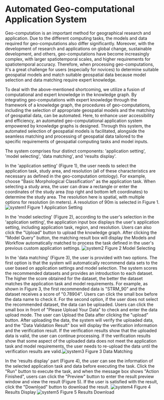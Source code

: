 # Automated Geo-computational Application System
Geo-computation is an important method for geographical research and application. Due to the different computing tasks, the models and data required for geo-computations also differ significantly. Moreover, with the development of research and applications on global change, sustainable development, and others, geo-computations have become increasingly complex, with larger spatiotemporal scales, and higher requirements for spatiotemporal accuracy. Therefore, when processing geo-computations, it's a great challenge for users (especially for novices) to determine suitable geospatial models and match suitable geospatial data because model selection and data matching require expert knowledge.

To deal with the above-mentioned shortcoming, we utilize a fusion of computational and expert knowledge in the knowledge graph. By integrating geo-computations with expert knowledge through the framework of a knowledge graph, the procedures of geo-computations, including the selection of appropriate geospatial models and the matching of geospatial data, can be automated. Here, to enhance user accessibility and efficiency, an automated geo-computational application system empowered by knowledge graphs is designed. Through this system, the automated selection of geospatial models is facilitated, alongside the seamless matching and processing of geospatial data tailored to the specific requirements of geospatial computing tasks and model inputs.

The system comprises four distinct components: 'application setting', 'model selecting', 'data matching', and 'results display'.

In the 'application setting' (Figure 1), the user needs to select the application task, study area, and resolution (all of these characteristics are necessary as defined in the geo-computation ontology). For example, choose "Basic Morphological Classification" as the application task. When selecting a study area, the user can draw a rectangle or enter the coordinates of the study area (top right and bottom left coordinates) to determine the study area. The resolution here is spatial, with multiple options for resolution (in meters). A resolution of 90m is selected in Figure 1. ![system1](https://github.com/GreenAirHeart/Automated-Geo-computational-Application-System/assets/167099838/80a69608-ff7b-40c8-827d-1d1c053d10f4) Figure 1 Application Setting

In the 'model selecting' (Figure 2), according to the user's selection in the 'application setting', the application input box displays the user's application setting, including application task, region, and resolution. Users can also click the "Upload" button to upload the knowledge graph. After clicking the "Model Query" button, the matching result box will display the Models and Workflow automatically matched to process the task defined in the user's previous custom application settings. ![system2](https://github.com/GreenAirHeart/Automated-Geo-computational-Application-System/assets/167099838/b080cdbf-2e61-4af6-a43a-f4b1fb23d5ca) Figure 2 Model Selecting

In the 'data matching' (Figure 3), the user is provided with two options. The first option is that the system will automatically recommend data sets to the user based on application settings and model selection. The system scores the recommended datasets and provides an introduction to each dataset. The higher the score obtained for the dataset, the better the dataset matches the application task and model requirements. For example, as shown in Figure 3, the first recommended data is "STRM_90" and the dataset receives a score of "0.78904". Users can click the small box before the data name to check it. For the second option, if the user does not select the recommended dataset, the data can be uploaded. Users can click the small box in front of "Please Upload Your Data" to check and enter the data upload mode. The user can Upload the Data after clicking the "upload" button. After uploading the data, the system will verify the uploaded data, and the "Data Validation Result" box will display the verification information and the verification result. If the verification results show that the uploaded data is valid, the user can continue processing. If the verification results show that some aspect of the uploaded data does not meet the application task and model requirements, the user needs to re-upload the data until the verification results are valid.![system3](https://github.com/GreenAirHeart/Automated-Geo-computational-Application-System/assets/167099838/84bcc133-8a77-4b8d-b40f-de3525cada3e) Figure 3 Data Matching

In the 'results display' part (Figure 4), the user can see the information of the selected application task and data before executing the task. Click the "Run" button to execute the task, and when the message box shows "Action Finished", users can click the "Preview" button to enter the result preview window and view the result (Figure 5). If the user is satisfied with the result, click the "Download" button to download the result. ![system4](https://github.com/GreenAirHeart/Automated-Geo-computational-Application-System/assets/167099838/4a4db5b8-9472-471d-a10a-e23f91b6d743) Figure 4 Results Display
![system5](https://github.com/GreenAirHeart/Automated-Geo-computational-Application-System/assets/167099838/bb5300ef-dd38-4df7-af6f-5732ab72ef12) Figure 5 Results Download



